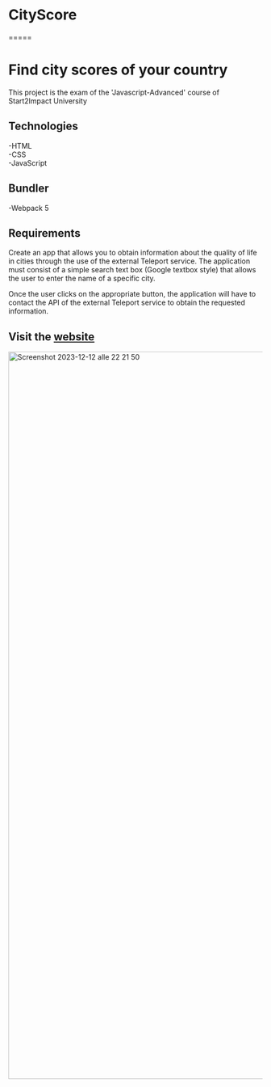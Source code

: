 # CityScore

=====
# Find city scores of your country
This project is the exam of the 'Javascript-Advanced' course of Start2Impact University


## Technologies
-HTML  
-CSS  
-JavaScript  


## Bundler

-Webpack 5  

## Requirements

Create an app that allows you to obtain information about the quality of life in cities through the use of the external Teleport service.
The application must consist of a simple search text box (Google textbox style) that allows the user to enter the name of a specific city.

Once the user clicks on the appropriate button, the application will have to contact the API of the external Teleport service to obtain the requested information.

## Visit the [website](https://graziabaiamonte.github.io/cityscores/)
<img width="1440" alt="Screenshot 2023-12-12 alle 22 21 50" src="https://github.com/graziabaiamonte/cityscores/assets/146842007/0e97b0df-e351-47c0-b421-33577f72168a">
